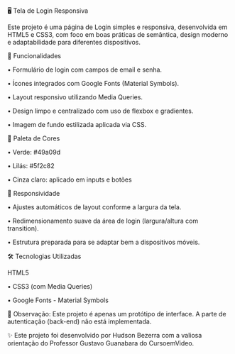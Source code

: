 🖥️ Tela de Login Responsiva

Este projeto é uma página de Login simples e responsiva, desenvolvida em HTML5 e CSS3, com foco em boas práticas de semântica, design moderno e adaptabilidade para diferentes dispositivos.

🚀 Funcionalidades

• Formulário de login com campos de email e senha.

• Ícones integrados com Google Fonts (Material Symbols).

• Layout responsivo utilizando Media Queries.

• Design limpo e centralizado com uso de flexbox e gradientes.

• Imagem de fundo estilizada aplicada via CSS.


🎨 Paleta de Cores

• Verde: #49a09d

• Lilás: #5f2c82

• Cinza claro: aplicado em inputs e botões


📱 Responsividade

• Ajustes automáticos de layout conforme a largura da tela.

• Redimensionamento suave da área de login (largura/altura com transition).

• Estrutura preparada para se adaptar bem a dispositivos móveis.


🛠️ Tecnologias Utilizadas

HTML5

• CSS3 (com Media Queries)

• Google Fonts - Material Symbols


📌 Observação: Este projeto é apenas um protótipo de interface. A parte de autenticação (back-end) não está implementada.

✨ Este projeto foi desenvolvido por Hudson Bezerra com a valiosa orientação do Professor Gustavo Guanabara do CursoemVideo.

